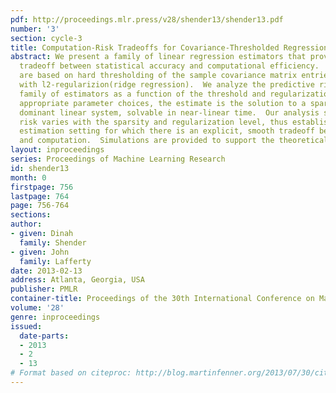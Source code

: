 ```yaml
---
pdf: http://proceedings.mlr.press/v28/shender13/shender13.pdf
number: '3'
section: cycle-3
title: Computation-Risk Tradeoffs for Covariance-Thresholded Regression
abstract: We present a family of linear regression estimators that provides a fine-grained
  tradeoff between statistical accuracy and computational efficiency.  The estimators
  are based on hard thresholding of the sample covariance matrix entries together
  with l2-regularizion(ridge regression).  We analyze the predictive risk of this
  family of estimators as a function of the threshold and regularization parameter.  With
  appropriate parameter choices, the estimate is the solution to a sparse, diagonally
  dominant linear system, solvable in near-linear time.  Our analysis shows how the
  risk varies with the sparsity and regularization level, thus establishing a statistical
  estimation setting for which there is an explicit, smooth tradeoff between risk
  and computation.  Simulations are provided to support the theoretical analyses.
layout: inproceedings
series: Proceedings of Machine Learning Research
id: shender13
month: 0
firstpage: 756
lastpage: 764
page: 756-764
sections: 
author:
- given: Dinah
  family: Shender
- given: John
  family: Lafferty
date: 2013-02-13
address: Atlanta, Georgia, USA
publisher: PMLR
container-title: Proceedings of the 30th International Conference on Machine Learning
volume: '28'
genre: inproceedings
issued:
  date-parts:
  - 2013
  - 2
  - 13
# Format based on citeproc: http://blog.martinfenner.org/2013/07/30/citeproc-yaml-for-bibliographies/
---
```

